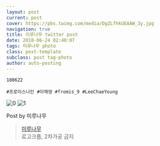 ```yaml
---
layout: post
current: post
cover: https://pbs.twimg.com/media/DgZLfhkUEAAW_3y.jpg
navigation: true
title: 미루나무 twitter post
date: 2018-06-24 02:40:07
tags: 미루나무 photo
class: post-template
subclass: post tag-photo
author: auto-posting
---
```


```  
180622  
  
#프로미스나인 #이채영 #fromis_9 #LeeChaeYoung  

```

![0](https://pbs.twimg.com/media/DgZLfhlV4AAj2pd.jpg)
![1](https://pbs.twimg.com/media/DgZLfhkUEAAW_3y.jpg)


Post by 미루나무

> [미루나무](https://twitter.com/000514net)  
  로고크롭, 2차가공 금지